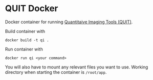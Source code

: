 # QUIT Docker
Docker container for running [Quantitaive Imaging Tools (QUIT)](https://github.com/spinicist/QUIT).

Build container with
```
docker build -t qi .
```

Run container with
```
docker run qi <your command>
```

You will also have to mount any relevant files you want to use. Working directory when starting the container is `/root/app`.
